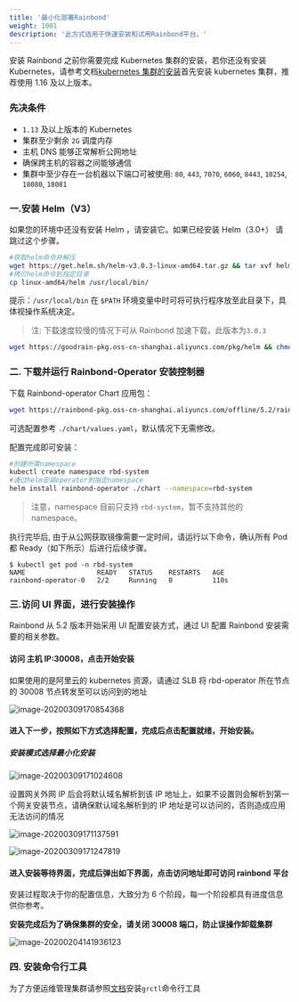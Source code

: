 ```yaml
---
title: '最小化部署Rainbond'
weight: 1001
description: '此方式适用于快速安装和试用Rainbond平台。'
---
```


安装 Rainbond 之前你需要完成 Kubernetes 集群的安装，若你还没有安装 Kubernetes，请参考文档[kubernetes 集群的安装](../kubernetes-install/)首先安装 kubernetes 集群，推荐使用 1.16 及以上版本。

### 先决条件

- `1.13` 及以上版本的 Kubernetes
- 集群至少剩余 `2G` 调度内存
- 主机 DNS 能够正常解析公网地址
- 确保跨主机的容器之间能够通信
- 集群中至少存在一台机器以下端口可被使用: `80`, `443`, `7070`, `6060`, `8443`, `10254`, `18080`, `18081`

### 一.安装 Helm（V3）

如果您的环境中还没有安装 Helm ，请安装它。如果已经安装 Helm（3.0+） 请跳过这个步骤。

```bash
#获取helm命令并解压
wget https://get.helm.sh/helm-v3.0.3-linux-amd64.tar.gz && tar xvf helm-v3.0.3-linux-amd64.tar.gz
#拷贝helm命令到指定目录
cp linux-amd64/helm /usr/local/bin/
```

提示：`/usr/local/bin` 在 `$PATH` 环境变量中时可将可执行程序放至此目录下，具体视操作系统决定。

> 注: 下载速度较慢的情况下可从 Rainbond 加速下载，此版本为`3.0.3`

```bash
wget https://goodrain-pkg.oss-cn-shanghai.aliyuncs.com/pkg/helm && chmod +x helm && mv helm /usr/local/bin/
```

### 二. 下载并运行 Rainbond-Operator 安装控制器

下载 Rainbond-operator Chart 应用包：

```bash
wget https://rainbond-pkg.oss-cn-shanghai.aliyuncs.com/offline/5.2/rainbond-operator-chart-v5.2.0-release.tgz && tar xvf rainbond-operator-chart-v5.2.0-release.tgz
```

可选配置参考 `./chart/values.yaml`，默认情况下无需修改。

配置完成即可安装：

```bash
#创建所需namespace
kubectl create namespace rbd-system
#通过helm安装operator到指定namespace
helm install rainbond-operator ./chart --namespace=rbd-system
```

> 注意，namespace 目前只支持 `rbd-system`，暂不支持其他的 namespace。

执行完毕后, 由于从公网获取镜像需要一定时间，请运行以下命令，确认所有 Pod 都 Ready（如下所示）后进行后续步骤。

```
$ kubectl get pod -n rbd-system
NAME                  READY   STATUS    RESTARTS   AGE
rainbond-operator-0   2/2     Running   0          110s
```

### 三.访问 UI 界面，进行安装操作

Rainbond 从 5.2 版本开始采用 UI 配置安装方式，通过 UI 配置 Rainbond 安装需要的相关参数。

#### 访问 **主机 IP:30008**，点击开始安装

如果使用的是阿里云的 kubernetes 资源，请通过 SLB 将 rbd-operator 所在节点的 30008 节点转发至可以访问到的地址

![image-20200309170854368](https://grstatic.oss-cn-shanghai.aliyuncs.com/images/docs/5.2/user-operations/install/install.jpg)

#### 进入下一步，按照如下方式选择配置，完成后点击配置就绪，开始安装。

##### 安装模式选择最小化安装

![image-20200309171024608](https://tva1.sinaimg.cn/large/00831rSTly1gcnshqdsx5j31p70u00zw.jpg)

设置网关外网 IP 后会将默认域名解析到该 IP 地址上，如果不设置则会解析到第一个网关安装节点，请确保默认域名解析到的 IP 地址是可以访问的，否则造成应用无法访问的情况

![image-20200309171137591](https://tva1.sinaimg.cn/large/00831rSTly1gcnsj036uij31z00rq43k.jpg)

![image-20200309171247819](https://tva1.sinaimg.cn/large/00831rSTly1gcnsk7njeaj31z20gadj3.jpg)

#### 进入安装等待界面，完成后弹出如下界面，点击访问地址即可访问 rainbond 平台

安装过程取决于你的配置信息，大致分为 6 个阶段，每一个阶段都具有进度信息供你参考。

**安装完成后为了确保集群的安全，请关闭 30008 端口，防止误操作卸载集群**

![image-20200204141936123](https://grstatic.oss-cn-shanghai.aliyuncs.com/images/5.2/rainbond-install-4.jpg)

### 四. 安装命令行工具

为了方便运维管理集群请参照[文档](/docs/user-operations/tools/grctl/)安装`grctl`命令行工具
